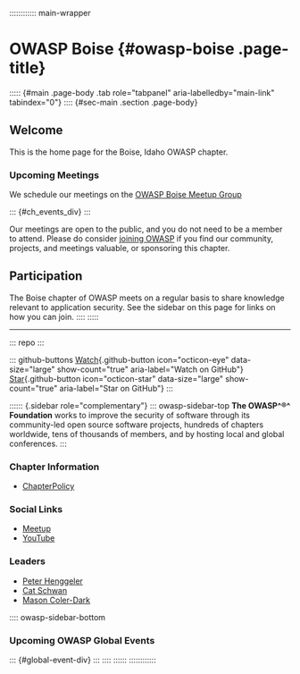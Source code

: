 :::::::::::: main-wrapper
# OWASP Boise {#owasp-boise .page-title}

::::: {#main .page-body .tab role="tabpanel" aria-labelledby="main-link" tabindex="0"}
:::: {#sec-main .section .page-body}
## Welcome

This is the home page for the Boise, Idaho OWASP chapter.

### Upcoming Meetings

We schedule our meetings on the [OWASP Boise Meetup
Group](https://www.meetup.com/owasp-boise/)

::: {#ch_events_div}
:::

Our meetings are open to the public, and you do not need to be a member
to attend. Please do consider [joining OWASP](../membership/index.html)
if you find our community, projects, and meetings valuable, or
sponsoring this chapter.

## Participation

The Boise chapter of OWASP meets on a regular basis to share knowledge
relevant to application security. See the sidebar on this page for links
on how you can join.
::::
:::::

------------------------------------------------------------------------

::: repo
:::

::: github-buttons
[Watch](https://github.com/owasp/www-chapter-boise/subscription){.github-button
icon="octicon-eye" data-size="large" show-count="true"
aria-label="Watch on GitHub"}
[Star](https://github.com/owasp/www-chapter-boise){.github-button
icon="octicon-star" data-size="large" show-count="true"
aria-label="Star on GitHub"}
:::

:::::: {.sidebar role="complementary"}
::: owasp-sidebar-top
**The OWASP^®^ Foundation** works to improve the security of software
through its community-led open source software projects, hundreds of
chapters worldwide, tens of thousands of members, and by hosting local
and global conferences.
:::

### Chapter Information

- [ChapterPolicy](../www-policy/operational/chapters-2.html)

### Social Links

- [Meetup](https://www.meetup.com/owasp-boise/)
- [YouTube](https://www.youtube.com/channel/UCOyH_N3gexgZdEvWTXCegIw)

### Leaders

- [Peter
  Henggeler](../cdn-cgi/l/email-protection.html#59293c2d3c2b77313c373e3e3c353c2b19362e382a2977362b3e)
- [Cat
  Schwan](../cdn-cgi/l/email-protection.html#e88b899cc69b8b809f8986a8879f899b98c6879a8f)
- [Mason
  Coler-Dark](../cdn-cgi/l/email-protection.html#4b262a382425282f7a7a790b2c262a222765282426)

:::: owasp-sidebar-bottom
### Upcoming OWASP Global Events

::: {#global-event-div}
:::
::::
::::::
::::::::::::
